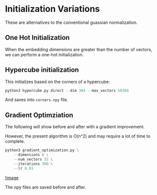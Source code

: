 # Initialization Variations

These are alternatives to the conventional guassian normalization.

## One Hot Initialization

When the embedding dimensions are greater than the number of vectors, we can
perform a one-hot initialization.

## Hypercube initialization

This initializes based on the corners of a hypercube:

```python
python3 hypercube.py direct --dim 384 --max_vectors 50304
```

And saves into `corners.npy` file.


## Gradient Optimziation


The following will show before and after with a gradient improvement.

However, the present algorithm is O(n^2) and may require a lot of time to complete.

```python
python3 gradient_optimization.py \
    --dimensions 6 \
    --num_vectors 32 \
    --iterations 300 \
    --lr 0.01
```

[!image](./images/min_angle_dim8.png)

The npy files are saved before and after.
